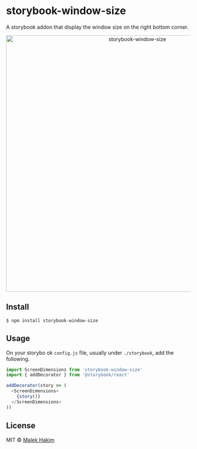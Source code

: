 # storybook-window-size

A storybook addon that display the window size on the right bottom corner.

<p align="center"><img src="https://file-yyzlpeuetk.now.sh/" width=700 alt="storybook-window-size"></p>


## Install

```
$ npm install storybook-window-size
```

## Usage

On your storybo
ok `config.js` file, usually under `./storybook`, add the following.

```js
import ScreenDimensions from 'storybook-window-size'
import { addDecorator } from '@storybook/react'

addDecorator(story => (
  <ScreenDimensions>
    {story()}
  </ScreenDimensions>
))

```


## License

MIT © [Malek Hakim](http://malekhakim.me )